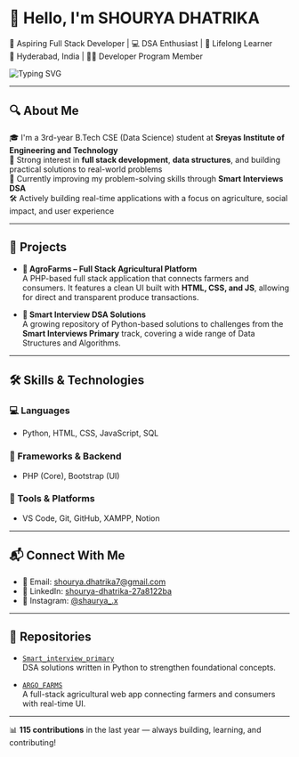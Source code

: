 # 👋 Hello, I'm SHOURYA DHATRIKA

🚀 Aspiring Full Stack Developer | 💻 DSA Enthusiast | 🌱 Lifelong Learner  
       📍 Hyderabad, India | 🧑‍💻 Developer Program Member

![Typing SVG](https://readme-typing-svg.herokuapp.com?font=Fira+Code&pause=1000&color=36BCF7&center=true&vCenter=true&width=435&lines=Aspiring+Full+Stack+Developer;DSA+and+Open+Source+Learner;Learning+HTML%2C+CSS%2C+JavaScript+%26+PHP)

---

## 🔍 About Me

🎓 I'm a 3rd-year B.Tech CSE (Data Science) student at **Sreyas Institute of Engineering and Technology**  
🧠 Strong interest in **full stack development**, **data structures**, and building practical solutions to real-world problems  
💬 Currently improving my problem-solving skills through **Smart Interviews DSA**  
🛠️ Actively building real-time applications with a focus on agriculture, social impact, and user experience

---

## 💼 Projects

- **🌾 AgroFarms – Full Stack Agricultural Platform**  
  A PHP-based full stack application that connects farmers and consumers. It features a clean UI built with **HTML, CSS, and JS**, allowing for direct and transparent produce transactions.

- **📘 Smart Interview DSA Solutions**  
  A growing repository of Python-based solutions to challenges from the **Smart Interviews Primary** track, covering a wide range of Data Structures and Algorithms.

---

## 🛠️ Skills & Technologies

### 💻 Languages
- Python, HTML, CSS, JavaScript, SQL

### 🧱 Frameworks & Backend
- PHP (Core), Bootstrap (UI)

### 🧰 Tools & Platforms
- VS Code, Git, GitHub, XAMPP, Notion

---

## 📬 Connect With Me

- 📧 Email: [shourya.dhatrika7@gmail.com](mailto:shourya.dhatrika7@gmail.com)  
- 🔗 LinkedIn: [shourya-dhatrika-27a8122ba](https://www.linkedin.com/in/shourya-dhatrika-27a8122ba)  
- 📸 Instagram: [@shaurya_.x](https://instagram.com/shaurya_.x)

---

## 📌 Repositories

- [`Smart_interview_primary`](https://github.com/Shouryadhatrika/Smart_interview_primary)  
  DSA solutions written in Python to strengthen foundational concepts.

- [`ARGO_FARMS`](https://github.com/Shouryadhatrika/ARGO_FARMS)  
  A full-stack agricultural web app connecting farmers and consumers with real-time UI.

---

📊 **115 contributions** in the last year — always building, learning, and contributing!

